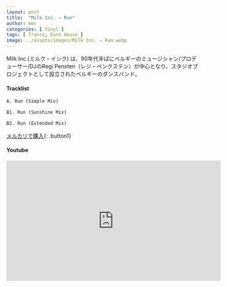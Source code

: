 ```yaml
---
layout: post
title:  "Milk Inc. – Run"
author: mmr
categories: [ Vinyl ]
tags: [ Trance, Euro House ]
image: ../assets/images/Milk Inc. – Run.webp
---
```


Milk Inc.(ミルク・インク) は、90年代半ばにベルギーのミュージシャン/プロデューサー/DJのRegi Penxten（レジ・ペンクステン）が中心となり、スタジオプロジェクトとして設立されたベルギーのダンスバンド。

#### Tracklist
```md
A. Run (Simple Mix)

B1. Run (Sunshine Mix)

B2. Run (Extended Mix)
```

[メルカリで購入](https://jp.mercari.com/item/m87709676358?afid=6142608987){: .button1}

#### Youtube
<iframe width="560" height="315" src="https://www.youtube.com/embed/NYu8-lhanfg?si=wGi45NXc7SvWsUml" title="YouTube video player" frameborder="0" allow="accelerometer; autoplay; clipboard-write; encrypted-media; gyroscope; picture-in-picture; web-share" referrerpolicy="strict-origin-when-cross-origin" allowfullscreen></iframe>